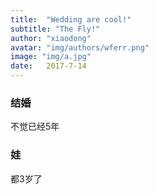 ```yaml
---
title:  "Wedding are cool!"
subtitle: "The Fly!"
author: "xiaodong"
avatar: "img/authors/wferr.png"
image: "img/a.jpg"
date:   2017-7-14
---
```


### 结婚
不觉已经5年
### 娃
都3岁了
